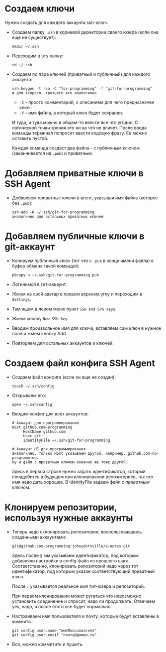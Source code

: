 

# Создаем ключи

Нужно создать для каждого аккаунта ssh-ключ.

* Создаем папку `.ssh` в корневой директории своего юзера (если она еще не существует):

  ```
  mkdir ~/.ssh
  ```

* Переходим в эту папку:

  ```
  cd ~/.ssh
  ```

* Создаем по паре ключей (приватный и публичный) для каждого аккаунта:

  ```
  ssh-keygen -t rsa -C "for-programming" -f "git-for-programming"
  и для второго, третьего все аналогично
  ```

  * `-C` - просто комментарий, с описанием для чего предназначен ключ.
  * `-f` - имя файла, в который ключ будет сохранен.

  И туда, и туда можно в общем-то ввести все что угодно. С логической точки зрения это ни на что не влияет. После ввода команды терминал попросит ввести кодовую фразу. Ее можно оставить пустой. 

  Каждая команда создаст два файла - с публичным ключом (заканчивается на `.pub`) и приватным.

# Добавляем приватные ключи в SSH Agent

* Добавляем приватные ключи в агент, указывая имя файла (которое без `.pub`):

  ```
  ssh-add -K ~/.ssh/git-for-programming
  аналогично для остальных приватных ключей
  ```

# Добавляем публичные ключи в git-аккаунт

* Копируем *публичный* ключ (тот что с `.pub` в конце имени файла) в буфер обмена такой командой:

  ```
  pbcopy < ~/.ssh/git-for-programming.pub
  ```

* Логинимся в гит-аккаунт.

* Жмем на свой аватар в правом верхнем углу и переходим в `Settings`.

* Там ищем в левом меню пункт `SSH and GPG keys`.

* Жмем кнопку `New SSH key`.

* Вводим произвольное имя для ключа, вставляем сам ключ в нужное поле и жмем кнопку Add.

* Повторяем для остальных аккаунтов и ключей.

# Создаем файл конфига SSH Agent

* Создаем файл конфига (если он еще не создан):

  ```
  touch ~/.ssh/config
  ```

* Открываем его:

  ```
  open ~/.ssh/config
  ```

* Вводим конфиг для всех аккаунтов:

  ```
  # Аккаунт для программирования
  Host github.com-programming
       HostName github.com
       User git
       IdentityFile ~/.ssh/git-for-programming
       
  # Аккаунт НЕ для программирования
  аналогично, только Host указываем другой, например, github.com-no-programming.
  Ну и файл с приватным ключом конечно же тоже другой.
  ```

  Здесь в первой строке нужно задать идентификатор, который понадобится в будущем при клонировании репозиториев, так что имя надо дать хорошее. В IdentityFile задаем файл с *приватным* ключом.

# Клонируем репозитории, используя нужные аккаунты

* Теперь надо склонировать репозитории, воспользовавшись созданными аккаунтами:

  ```
  git@github.com-programming:johnydotsville/a-notes.git
  ```

  Здесь после `@` мы указываем идентификатор, под которым добавляли настройки в config-файл из прошлого шага. Соответственно, клонировать репозиторий надо через тот идентификатор, под которым указан соответствующий приватный ключ.

  После `:` указывается реальное имя гит-юзера и репозиторий.

  При первом клонировании может ругаться что невозможно установить соединение и спросит, надо ли продолжать. Отвечаем yes, надо, и после этого все будет нормально.

* Настраиваем имя пользователя и почту, которые будут вставлены в коммиты:

  ```
  git config user.name "имяПользователя"
  git config user.email "почта@домен.ru"
  ```

* Все, можно коммитить и пушить.



